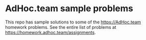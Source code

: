 # AdHoc.team sample problems

This repo has sample solutions to some of the <https://AdHoc.team> homework problems.
See the entire list of problems at <https://homework.adhoc.team/assignments>.

